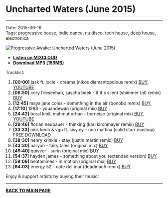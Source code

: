 # Uncharted Waters (June 2015)

----

Date: 2015-06-16    
Tags: progressive house, indie dance, nu disco, tech house, deep house, electronica    

[![Progressive Awake: Uncharted Waters (June 2015)](https://thumbnailer.mixcloud.com/unsafe/300x300/extaudio/c/7/2/8/51fd-b617-4dbc-94f5-7696dc9bf90d.jpg)](http://www.mixcloud.com/progressiveawake/uncharted-waters-june-2015/)

* **[Listen on MIXCLOUD](http://www.mixcloud.com/progressiveawake/uncharted-waters-june-2015/)**
* **[Download MP3 (159MB)](https://1drv.ms/u/s!AmzuuXrjf51v2LMEsjw_jud9W4pgmQ?e=OMZdHV)**

Tracklist:  

01. **[00:00]** jask ft. jocie - dreams (nikos diamantopolous remix) 
<a href="http://traxsource.com/title/191783/dreams-incl-nikos-diamantopoulos-mixes" target="_blank">BUY</a>, 
<a href="https://www.youtube.com/watch?v=Z1Cuuexpy30" target="_blank">YOUTUBE</a>
02. **[06:50]** cory friesenhan, sascha beek - if it's silent (shimmer (nl) remix) 
<a href="https://pro.beatport.com/track/if-its-silent-shimmer-nl-remix/5274658" target="_blank">BUY</a>
03. **[12:45]** maya jane coles - something in the air (bonobo remix)
<a href="https://pro.beatport.com/track/something-in-the-air-bonobo-remix/6303302" target="_blank">BUY</a>
04. **[17:10]** 1988 - youandewan (original mix)
<a href="https://pro.beatport.com/track/youandewan-original-mix/3556621" target="_blank">BUY</a>
05. **[24:42]** boral kibil, mahmut orhan - herneise (original mix) 
<a href="https://pro.beatport.com/track/herneise-original-mix/5417437" target="_blank">BUY</a>, 
<a href="https://www.youtube.com/watch?v=ROY9m6jPHM8" target="_blank">YOUTUBE</a>
06. **[29:46]** florian neubauer - thinking (karl kirchmayer remix) 
<a href="https://pro.beatport.com/track/thinking-karl-kirschmayer-remix/5394313" target="_blank">BUY</a>
07. **[33:33]** nick kech & vgn ft. sisy ey - una mattina (solid starr mashup)
<a href="https://soundcloud.com/solidstarr/nick-kech-vgn-una-mattina" target="_blank">FREE DOWNLOAD</a>
08. **[38:30]** henry krinkle - stay (justin martin remix)
<a href="https://pro.beatport.com/track/stay-justin-martin-remix/5692683" target="_blank">BUY</a>
09. **[43:30]** aaryon - fairy tales (original mix)
<a href="https://pro.beatport.com/track/fairy-tales-original-mix/5892378" target="_blank">BUY</a>
10. **[49:40]** quivver - surin (original mix)
<a href="https://pro.beatport.com/track/surin-original-mix/505202" target="_blank">BUY</a>
11. **[54:37]** hayden james - something about you (extended version)
<a href="https://pro.beatport.com/track/something-about-you-extended-version/6654003" target="_blank">BUY</a>
12. **[59:06]** beatamines - in motion (original mix) 
<a href="https://pro.beatport.com/track/in-motion-original-mix/3437725" target="_blank">BUY</a>
13. **[64:03]** energy 52 - cafe del mar (deadmau5 remix)
<a href="https://pro.beatport.com/track/cafe-del-mar-deadmau5-remix/2091065" target="_blank">BUY</a>

Enjoy & support artists by buying their music!

----

[**BACK TO MAIN PAGE**](./README.md)
